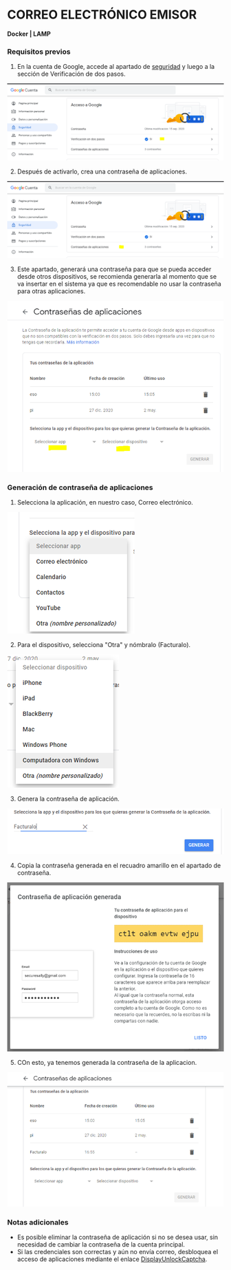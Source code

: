 # CORREO ELECTRÓNICO EMISOR

**Docker | LAMP**

### Requisitos previos

1. En la cuenta de Google, accede al apartado de [seguridad](https://myaccount.google.com/) y luego a la sección de Verificación de dos pasos.

![alt text](img/correo_emisor_cliente_1.png)

2. Después de activarlo, crea una contraseña de aplicaciones.

![alt text](img/correo_emisor_cliente_2.png)

3. Este apartado, generará una contraseña para que se pueda acceder desde otros dispositivos, se recomienda generarla al momento que se va insertar en el sistema ya que es recomendable no usar la contraseña para otras aplicaciones.

![alt text](img/correo_emisor_cliente_8.png)

### Generación de contraseña de aplicaciones

1. Selecciona la aplicación, en nuestro caso, Correo electrónico.

![alt text](img/correo_emisor_cliente_7.png)

2. Para el dispositivo, selecciona "Otra" y nómbralo (Facturalo).

![alt text](img/correo_emisor_cliente_3.png)

3. Genera la contraseña de aplicación.

![alt text](img/correo_emisor_cliente_4.png)

4. Copia la contraseña generada en el recuadro amarillo en el apartado de contraseña.

![alt text](img/correo_emisor_cliente_5.png)

5. COn esto, ya tenemos generada la contraseña de la aplicacion.

![alt text](img/correo_emisor_cliente_6.png)

### Notas adicionales

- Es posible eliminar la contraseña de aplicación si no se desea usar, sin necesidad de cambiar la contraseña de la cuenta principal.
- Si las credenciales son correctas y aún no envía correo, desbloquea el acceso de aplicaciones mediante el enlace [DisplayUnlockCaptcha](https://accounts.google.com/DisplayUnlockCaptcha).

